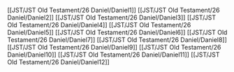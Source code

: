 [[JST/JST Old Testament/26 Daniel/Daniel1]]
[[JST/JST Old Testament/26 Daniel/Daniel2]]
[[JST/JST Old Testament/26 Daniel/Daniel3]]
[[JST/JST Old Testament/26 Daniel/Daniel4]]
[[JST/JST Old Testament/26 Daniel/Daniel5]]
[[JST/JST Old Testament/26 Daniel/Daniel6]]
[[JST/JST Old Testament/26 Daniel/Daniel7]]
[[JST/JST Old Testament/26 Daniel/Daniel8]]
[[JST/JST Old Testament/26 Daniel/Daniel9]]
[[JST/JST Old Testament/26 Daniel/Daniel10]]
[[JST/JST Old Testament/26 Daniel/Daniel11]]
[[JST/JST Old Testament/26 Daniel/Daniel12]]
